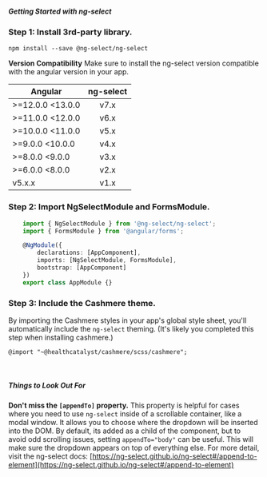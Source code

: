 ##### Getting Started with ng-select

### Step 1: Install 3rd-party library.

```
npm install --save @ng-select/ng-select
```

**Version Compatibility**
Make sure to install the ng-select version compatible with the angular version in your app.

| Angular| ng-select|
| ------|:------:|
| >=12.0.0 <13.0.0 | v7.x |
| >=11.0.0 <12.0.0 | v6.x |
| >=10.0.0 <11.0.0 | v5.x |
| >=9.0.0 <10.0.0  | v4.x |
| >=8.0.0 <9.0.0   | v3.x |
| >=6.0.0 <8.0.0   | v2.x |
| v5.x.x           | v1.x |


### Step 2: Import NgSelectModule and FormsModule.
```typescript
    import { NgSelectModule } from '@ng-select/ng-select';
    import { FormsModule } from '@angular/forms';

    @NgModule({
        declarations: [AppComponent],
        imports: [NgSelectModule, FormsModule],
        bootstrap: [AppComponent]
    })
    export class AppModule {}
```


### Step 3: Include the Cashmere theme.

By importing the Cashmere styles in your app's global style sheet, you'll automatically include the `ng-select` theming.
(It's likely you completed this step when installing cashmere.)

```
@import "~@healthcatalyst/cashmere/scss/cashmere";
```

&nbsp;

##### Things to Look Out For

**Don't miss the `[appendTo]` property.** This property is helpful for cases where you need to use `ng-select` inside of a scrollable container,
like a modal window. It allows you to choose where the dropdown will be inserted into the DOM. By default, its added as a child of the component, but to
avoid odd scrolling issues, setting `appendTo="body"` can be useful. This will make sure the dropdown appears on top of everything else. For more detail,
visit the ng-select docs: [https://ng-select.github.io/ng-select#/append-to-element](https://ng-select.github.io/ng-select#/append-to-element)
